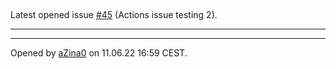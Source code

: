 ## 

Latest opened issue [#45](https://github.com/nbakotic/GameProject/issues/45) (Actions issue testing 2).

---



---

Opened by [aZina0](https://github.com/aZina0) on 11.06.22 16:59 CEST.